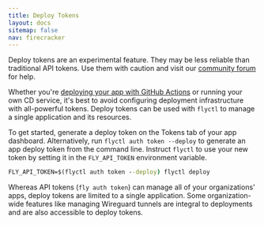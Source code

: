```yaml
---
title: Deploy Tokens
layout: docs
sitemap: false
nav: firecracker
---
```


<div class="border border-violet-600 bg-violet-50 rounded-l p-4 my-4 text-base text-navy">
Deploy tokens are an experimental feature. They may be less reliable than traditional API tokens. Use them with caution and visit our <a href="https://community.fly.io">community forum</a> for help.
</div>

Whether you're [deploying your app with GitHub Actions](/docs/app-guides/continuous-deployment-with-github-actions/) or running your own CD service, it's best to avoid configuring deployment infrastructure with all-powerful tokens. Deploy tokens can be used with `flyctl` to manage a single application and its resources.

To get started, generate a deploy token on the Tokens tab of your app dashboard. Alternatively, run `flyctl auth token --deploy` to generate an app deploy token from the command line. Instruct `flyctl` to use your new token by setting it in the `FLY_API_TOKEN` environment variable.

```cmd
FLY_API_TOKEN=$(flyctl auth token --deploy) flyctl deploy
```

Whereas API tokens (`fly auth token`) can manage all of your organizations' apps, deploy tokens are limited to a single application. Some organization-wide features like managing Wireguard tunnels are integral to deployments and are also accessible to deploy tokens.